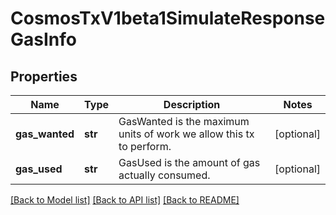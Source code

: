 # CosmosTxV1beta1SimulateResponseGasInfo

## Properties
Name | Type | Description | Notes
------------ | ------------- | ------------- | -------------
**gas_wanted** | **str** | GasWanted is the maximum units of work we allow this tx to perform. | [optional] 
**gas_used** | **str** | GasUsed is the amount of gas actually consumed. | [optional] 

[[Back to Model list]](../README.md#documentation-for-models) [[Back to API list]](../README.md#documentation-for-api-endpoints) [[Back to README]](../README.md)

